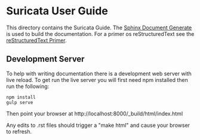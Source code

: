 # Suricata User Guide

This directory contains the Suricata Guide. The
[Sphinx Document Generate](http://sphinx-doc.org) is used to build the
documentation. For a primer os reStructuredText see the
[reStructuredText Primer](http://sphinx-doc.org/rest.html).

## Development Server

To help with writing documentation there is a development web server
with live reload. To get run the live server you will first need npm
installed then run the following:

	npm install
	gulp serve

Then point your browser at http://localhost:8000/_build/html/index.html

Any edits to .rst files should trigger a "make html" and cause your
browser to refresh.


